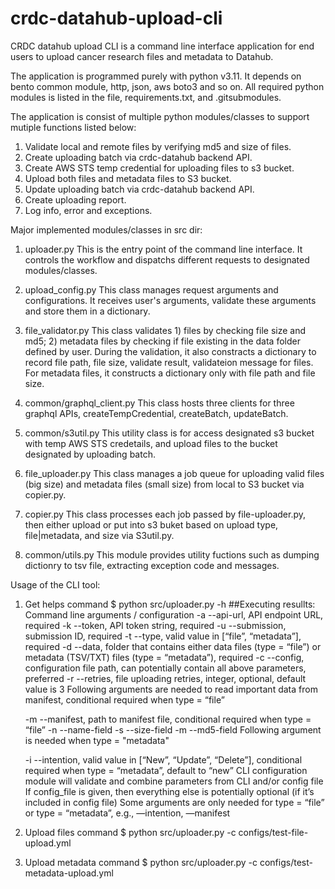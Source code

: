 # crdc-datahub-upload-cli

CRDC datahub upload CLI is a command line interface application for end users to upload cancer research files and metadata to Datahub.

The application is programmed purely with python v3.11.  It depends on bento common module, http, json, aws boto3 and so on. All required python modules is listed in the file, requirements.txt, and .gitsubmodules.

The application is consist of multiple python modules/classes to support mutiple functions listed below:

1) Validate local and remote files by verifying md5 and size of files.
2) Create uploading batch via crdc-datahub backend API.
3) Create AWS STS temp credential for uploading files to s3 bucket.
4) Upload both files and metadata files to S3 bucket.
5) Update uploading batch via crdc-datahub backend API.
6) Create uploading report.
7) Log info, error and exceptions.

Major implemented modules/classes in src dir:

1) uploader.py
    This is the entry point of the command line interface.  It controls the workflow and dispatchs different requests to designated modules/classes.

2) upload_config.py
    This class manages request arguments and configurations.  It receives user's arguments, validate these arguments and store them in a dictionary.

3) file_validator.py
    This class validates 1) files by checking file size and md5; 2) metadata files by checking if file existing in the data folder defined by user.
    During the validation, it also constracts a dictionary to record file path, file size, validate result, validateion message for files.  For metadata files, it constructs a dictionary only with file path and file size.

4) common/graphql_client.py
    This class hosts three clients for three graphql APIs, createTempCredential, createBatch, updateBatch.

5) common/s3util.py
    This utility class is for access designated s3 bucket with temp AWS STS credetails, and upload files to the bucket designated by uploading batch.

6) file_uploader.py
    This class manages a job queue for uploading valid files (big size) and metadata files (small size) from local to S3 bucket via copier.py.

7) copier.py
    This class processes each job passed by file-uploader.py, then either upload or put into s3 buket based on upload type, file|metadata, and size via S3util.py.

8) common/utils.py
    This module provides utility fuctions such as dumping dictionry to tsv file, extracting exception code and messages.

Usage of the CLI tool:

1) Get helps command
    $ python src/uploader.py -h
    ##Executing resullts:
    Command line arguments / configuration
    -a --api-url, API endpoint URL, required
    -k --token, API token string, required
    -u --submission, submission ID, required
    -t --type, valid value in [“file”, “metadata”], required
    -d --data, folder that contains either data files (type = “file”) or metadata (TSV/TXT) files (type = “metadata”), required
    -c --config, configuration file path, can potentially contain all above parameters, preferred
    -r --retries, file uploading retries, integer, optional, default value is 3
    Following arguments are needed to read important data from manifest, conditional required when type = “file”

    -m --manifest, path to manifest file, conditional required when type = “file”
    -n --name-field
    -s --size-field
    -m --md5-field
    Following argument is needed when type = "metadata"

    -i --intention, valid value in [“New”, “Update”, “Delete”], conditional required when type = “metadata”, default to “new”
    CLI configuration module will validate and combine parameters from CLI and/or config file
    If config_file is given, then everything else is potentially optional (if it’s included in config file)
    Some arguments are only needed for type = “file” or type = “metadata”, e.g., —intention, —manifest

2) Upload files command
    $ python src/uploader.py -c configs/test-file-upload.yml

3) Upload metadata command
    $ python src/uploader.py -c configs/test-metadata-upload.yml


